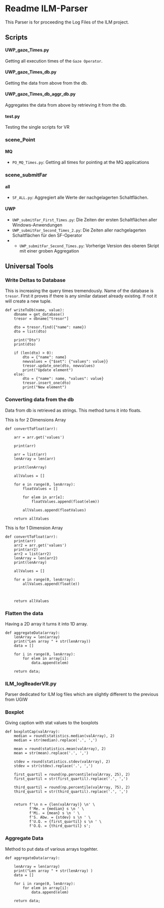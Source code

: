 # Readme ILM-Parser

This Parser is for proceeding the Log Files of the ILM project.

## Scripts


#### UWP_gaze_Times.py
Getting all execution times of the `Gaze Operator`.

#### UWP_gaze_Times_db.py

Getting the data from above from the db.

#### UWP_gaze_Times_db_aggr_db.py
Aggregates the data from above by retrieving it from the db.

####  test.py
Testing the single scripts for VR


### scene_Point

#### MQ
- ``PO_MQ_Times.py``: Getting all times for pointing at the MQ applications

### scene_submitFar


#### all
- ```SF_ALL.py```: Aggregiert alle Werte der nachgelagerten Schaltflächen.

#### UWP

- ``UWP_submitFar_First_Times.py``: Die Zeiten der ersten Schaltflächen aller Windows-Anwendungen
- ``UWP_submitFar_Second_Times_2.py``: Die Zeiten aller nachgelagerten Schaltflächen für den SF-Operator
- - ``UWP_submitFar_Second_Times.py``: Vorherige Version des oberen Skript mit einer groben Aggregation



## Universal Tools

### Write Deltas to Database 
This is increasing the query times tremendously.
Name of the database is `tresor`. 
First it proves if there is any similar dataset already existing. If not it will create a new tuple.

```
def writeToDb(name, value):
    dbname = get_database()
    tresor = dbname["tresor"]

    dto = tresor.find({"name": name})
    dto = list(dto)

    print("Dto")
    print(dto)

    if (len(dto) > 0):
        dto = {"name": name}
        newvalues = {"$set": {"values": value}}
        tresor.update_one(dto, newvalues)
        print("Update element")
    else:
        dto = {"name": name, "values": value}
        tresor.insert_one(dto)
        print("New element")

```

### Converting data from the db
Data from db is retrieved as strings. This method turns it into floats.


This is for 2 Dimensions Array
```
def convertToFloat(arr):

    arr = arr.get('values')

    print(arr)

    arr = list(arr)
    lenArray = len(arr)

    print(lenArray)

    allValues = []

    for e in range(0, lenArray):
        floatValues = []

        for elem in arr[e]:
            floatValues.append(float(elem))

        allValues.append(floatValues)

    return allValues
```


This is for 1 Dimension Array
```
def convertToFloat(arr):
    print(arr)
    arr2 = arr.get('values')
    print(arr2)
    arr2 = list(arr2)
    lenArray = len(arr2)
    print(lenArray)

    allValues = []

    for e in range(0, lenArray):
        allValues.append(float(e))



    return allValues
```


### Flatten the data 
Having a 2D array it turns it into 1D array.
```
def aggregateData(array):
    lenArray = len(array)
    print("Len array " + str(lenArray))
    data = []

    for i in range(0, lenArray):
        for elem in array[i]:
            data.append(elem)

    return data;
 ```

### ILM_logReaderVR.py
Parser dedicated for ILM log files which are slightly different to the previous from UGIW



### Boxplot
Giving caption with stat values to the boxplots
```
def boxplotCap(valArray):
    median = round(statistics.median(valArray), 2)
    median = str(median).replace('.', ',')

    mean = round(statistics.mean(valArray), 2)
    mean = str(mean).replace('.', ',')

    stdev = round(statistics.stdev(valArray), 2)
    stdev = str(stdev).replace('.', ',')

    first_quartil = round(np.percentile(valArray, 25), 2)
    first_quartil = str(first_quartil).replace('.', ',')

    third_quartil = round(np.percentile(valArray, 75), 2)
    third_quartil = str(third_quartil).replace('.', ',')


    return f'\n n = {len(valArray)} \n' \
           f'Me. = {median} s \n ' \
           f'Mi. = {mean} s \n ' \
           f'S. Abw. = {stdev} s \n ' \
           f'U.Q. = {first_quartil} s \n ' \
           f'O.Q. = {third_quartil} s';
```

### Aggregate Data
Method to put data of various arrays togehter.
```
def aggregateData(array):

    lenArray = len(array)
    print("Len array " + str(lenArray) )
    data = []

    for i in range(0, lenArray):
        for elem in array[i]:
            data.append(elem)

    return data;
```